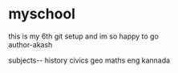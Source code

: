 # myschool
this is my 6th git setup and im so happy to go 
<br>
author-akash

subjects-- history civics geo maths eng kannada 

